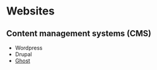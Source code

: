 # Websites

## Content management systems (CMS) 

- Wordpress
- Drupal
- [Ghost](https://ghost.org/)
